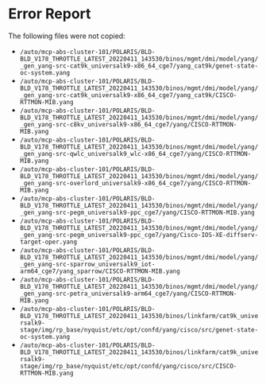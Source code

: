 # Error Report

The following files were not copied:

- `/auto/mcp-abs-cluster-101/POLARIS/BLD-BLD_V178_THROTTLE_LATEST_20220411_143530/binos/mgmt/dmi/model/yang/_gen_yang-src-cat9k_universalk9-x86_64_cge7/yang_cat9k/genet-state-oc-system.yang`
- `/auto/mcp-abs-cluster-101/POLARIS/BLD-BLD_V178_THROTTLE_LATEST_20220411_143530/binos/mgmt/dmi/model/yang/_gen_yang-src-cat9k_universalk9-x86_64_cge7/yang_cat9k/CISCO-RTTMON-MIB.yang`
- `/auto/mcp-abs-cluster-101/POLARIS/BLD-BLD_V178_THROTTLE_LATEST_20220411_143530/binos/mgmt/dmi/model/yang/_gen_yang-src-c8kv_universalk9-x86_64_cge7/yang/CISCO-RTTMON-MIB.yang`
- `/auto/mcp-abs-cluster-101/POLARIS/BLD-BLD_V178_THROTTLE_LATEST_20220411_143530/binos/mgmt/dmi/model/yang/_gen_yang-src-qwlc_universalk9_wlc-x86_64_cge7/yang/CISCO-RTTMON-MIB.yang`
- `/auto/mcp-abs-cluster-101/POLARIS/BLD-BLD_V178_THROTTLE_LATEST_20220411_143530/binos/mgmt/dmi/model/yang/_gen_yang-src-overlord_universalk9-x86_64_cge7/yang/CISCO-RTTMON-MIB.yang`
- `/auto/mcp-abs-cluster-101/POLARIS/BLD-BLD_V178_THROTTLE_LATEST_20220411_143530/binos/mgmt/dmi/model/yang/_gen_yang-src-pegm_universalk9-ppc_cge7/yang/CISCO-RTTMON-MIB.yang`
- `/auto/mcp-abs-cluster-101/POLARIS/BLD-BLD_V178_THROTTLE_LATEST_20220411_143530/binos/mgmt/dmi/model/yang/_gen_yang-src-pegm_universalk9-ppc_cge7/yang/Cisco-IOS-XE-diffserv-target-oper.yang`
- `/auto/mcp-abs-cluster-101/POLARIS/BLD-BLD_V178_THROTTLE_LATEST_20220411_143530/binos/mgmt/dmi/model/yang/_gen_yang-src-sparrow_universalk9_iot-arm64_cge7/yang_sparrow/CISCO-RTTMON-MIB.yang`
- `/auto/mcp-abs-cluster-101/POLARIS/BLD-BLD_V178_THROTTLE_LATEST_20220411_143530/binos/mgmt/dmi/model/yang/_gen_yang-src-petra_universalk9-arm64_cge7/yang/CISCO-RTTMON-MIB.yang`
- `/auto/mcp-abs-cluster-101/POLARIS/BLD-BLD_V178_THROTTLE_LATEST_20220411_143530/binos/linkfarm/cat9k_universalk9-stage/img/rp_base/nyquist/etc/opt/confd/yang/cisco/src/genet-state-oc-system.yang`
- `/auto/mcp-abs-cluster-101/POLARIS/BLD-BLD_V178_THROTTLE_LATEST_20220411_143530/binos/linkfarm/cat9k_universalk9-stage/img/rp_base/nyquist/etc/opt/confd/yang/cisco/src/CISCO-RTTMON-MIB.yang`
